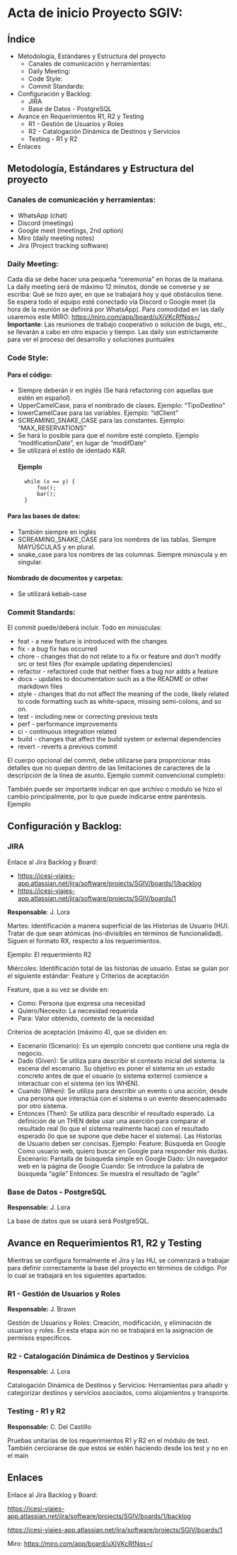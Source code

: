 # Acta de inicio Proyecto SGIV: 
## Índice
- Metodología, Estándares y Estructura del proyecto
    - Canales de comunicación y herramientas:
    - Daily Meeting:
    - Code Style:
    - Commit Standards:
- Configuración y Backlog:
    - JIRA
    - Base de Datos - PostgreSQL
- Avance en Requerimientos R1, R2 y Testing
    - R1 - Gestión de Usuarios y Roles
    - R2 - Catalogación Dinámica de Destinos y Servicios
    - Testing - R1 y R2
- Enlaces

## Metodología, Estándares y Estructura del proyecto
### Canales de comunicación y herramientas:
-	WhatsApp (chat)
-	Discord (meetings)
-	Google meet (meetings, 2nd option)
-	Miro (daily meeting notes)
-	Jira (Project tracking software)

### Daily Meeting:
Cada día se debe hacer una pequeña “ceremonia” en horas de la mañana. La daily meeting será de máximo 12 minutos, donde se converse y se escriba: Qué se hizo ayer, en que se trabajará hoy y qué obstáculos tiene. Se espera todo el equipo esté conectado vía Discord o Google meet (la hora de la reunión se definirá por WhatsApp). Para comodidad en las daily usaremos este MIRO: https://miro.com/app/board/uXjVKcRfNqs=/
<br>
<b>Importante</b>: Las reuniones de trabajo cooperativo o solución de bugs, etc., se llevarán a cabo en otro espacio y tiempo. Las daily son estrictamente para ver el proceso del desarrollo y soluciones puntuales

### Code Style:

#### Para el código:
- Siempre deberán ir en inglés (Se hará refactoring con aquellas que estén en español). 
- UpperCamelCase, para el nombrado de clases. Ejemplo: “TipoDestino”
- lowerCamelCase para las variables. Ejemplo: “idClient”
- SCREAMING_SNAKE_CASE para las constantes. Ejemplo: “MAX_RESERVATIONS”
- Se hará lo posible para que el nombre esté completo. Ejemplo “modificationDate”, en lugar de “modifDate”
- Se utilizará el estilo de identado K&R.
    #### Ejemplo
        while (x == y) {
            foo();
            bar();
        }


#### Para las bases de datos:
-	También siempre en inglés
-	SCREAMING_SNAKE_CASE para los nombres de las tablas. Siempre MAYÚSCULAS y en plural.
-	snake_case para los nombres de las columnas. Siempre minúscula y en singular. 

#### Nombrado de documentos y carpetas:
-	Se utilizará kebab-case

### Commit Standards: 
El commit puede/deberá incluir. Todo en minúsculas:
-	feat - a new feature is introduced with the changes
-	fix - a bug fix has occurred
-	chore - changes that do not relate to a fix or feature and don't modify src or test files (for example updating dependencies)
-	refactor - refactored code that neither fixes a bug nor adds a feature
-	docs - updates to documentation such as a the README or other markdown files
-	style - changes that do not affect the meaning of the code, likely related to code formatting such as white-space, missing semi-colons, and so on.
-	test - including new or correcting previous tests
-	perf - performance improvements
-	ci - continuous integration related
-	build - changes that affect the build system or external dependencies
-	revert - reverts a previous commit

El cuerpo opcional del commit, debe utilizarse para proporcionar más detalles que no quepan dentro de las limitaciones de caracteres de la descripción de la línea de asunto. 
Ejemplo commit convencional completo:
 
También puede ser importante indicar en que archivo o modulo se hizo el cambio principalmente, por lo que puede indicarse entre paréntesis. Ejemplo
 
## Configuración y Backlog:
### JIRA
Enlace al Jira Backlog y Board:
-	https://icesi-viajes-app.atlassian.net/jira/software/projects/SGIV/boards/1/backlog
-	https://icesi-viajes-app.atlassian.net/jira/software/projects/SGIV/boards/1

<b>Responsable</b>: J. Lora

Martes: Identificación a manera superficial de las Historias de Usuario (HU). Tratar de que sean atómicas (no-divisibles en términos de funcionalidad). Siguen el formato RX, respecto a los requerimientos. 

Ejemplo: El requerimiento R2

Miércoles: Identificación total de las historias de usuario. Estas se guían por el siguiente estándar: Feature y Criterios de aceptación

Feature, que a su vez se divide en:
-	Como: Persona que expresa una necesidad
-	Quiero/Necesito: La necesidad requerida 
-	Para: Valor obtenido, contexto de la necesidad

Criterios de aceptación (máximo 4), que se dividen en:
-	Escenario (Scenario): Es un ejemplo concreto que contiene una regla de negocio.
-	Dado (Given): Se utiliza para describir el contexto inicial del sistema: la escena del escenario. Su objetivo es poner el sistema en un estado concreto antes de que el usuario (o sistema externo) comience a interactuar con el sistema (en los WHEN).
-	Cuando (When): Se utiliza para describir un evento o una acción, desde una persona que interactúa con el sistema o un evento desencadenado por otro sistema.
-	Entonces (Then): Se utiliza para describir el resultado esperado. La definición de un THEN debe usar una aserción para comparar el resultado real (lo que el sistema realmente hace) con el resultado esperado (lo que se supone que debe hacer el sistema).
Las Historias de Usuario deben ser concisas. Ejemplo:
Feature: Búsqueda en Google
Como usuario web, quiero buscar en Google para responder mis dudas.
Escenario: Pantalla de búsqueda simple en Google
Dado: Un navegador web en la página de Google
Cuando: Se introduce la palabra de búsqueda “agile”
Entonces: Se muestra el resultado de “agile”

### Base de Datos - PostgreSQL
<b>Responsable:</b> J. Lora

La base de datos que se usará será PostgreSQL. 

## Avance en Requerimientos R1, R2 y Testing
Mientras se configura formalmente el Jira y las HU, se comenzará a trabajar para definir correctamente la base del proyecto en términos de código. Por lo cual se trabajará en los siguientes apartados:

### R1 - Gestión de Usuarios y Roles
<b>Responsable:</b> J. Brawn

Gestión de Usuarios y Roles: Creación, modificación, y eliminación de usuarios y roles. 
En esta etapa aún no se trabajará en la asignación de permisos específicos.

### R2 - Catalogación Dinámica de Destinos y Servicios
<b>Responsable:</b> J. Lora

Catalogación Dinámica de Destinos y Servicios: Herramientas para añadir y categorizar destinos y servicios asociados, como alojamientos y transporte.

### Testing - R1 y R2
<b>Responsable:</b> C. Del Castillo

Pruebas unitarias de los requerimientos R1 y R2 en el módulo de test. También cerciorarse de que estos se estén haciendo desde los test y no en el main

## Enlaces
Enlace al Jira Backlog y Board:

https://icesi-viajes-app.atlassian.net/jira/software/projects/SGIV/boards/1/backlog

https://icesi-viajes-app.atlassian.net/jira/software/projects/SGIV/boards/1

Miro:
https://miro.com/app/board/uXjVKcRfNqs=/



